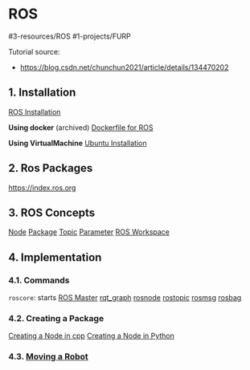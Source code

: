 # ROS
#3-resources/ROS #1-projects/FURP 

Tutorial source:
  - https://blog.csdn.net/chunchun2021/article/details/134470202
## 1. Installation 
[ROS Installation](ROS%20Installation.md)

**Using docker** (archived)
[Dockerfile for ROS](Dockerfile%20for%20ROS.md)

**Using VirtualMachine**
[Ubuntu Installation](Ubuntu%20Installation.md)

## 2. Ros Packages
https://index.ros.org

## 3. ROS Concepts
[Node](Node.md)
[Package](Package.md)
[Topic](Topic.md)
[Parameter](Parameter.md)
[ROS Workspace](ROS%20Workspace.md)

## 4. Implementation

### 4.1. Commands

`roscore`: starts [ROS Master](ROS%20Master.md)
[rqt_graph](rqt_graph.md)
[rosnode](rosnode.md)
[rostopic](rostopic.md)
[rosmsg](rosmsg.md)
[rosbag](rosbag.md)

### 4.2. Creating a Package

[Creating a Node in cpp](Creating%20a%20Node%20in%20cpp.md)
[Creating a Node in Python](Creating%20a%20Node%20in%20Python.md)

### 4.3. [Moving a Robot](Moving%20a%20Robot.md)